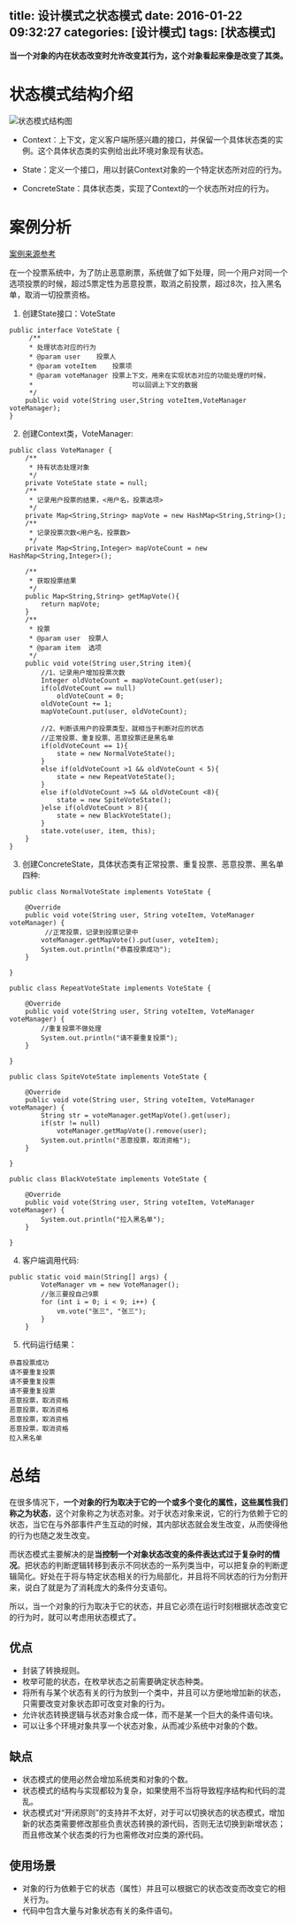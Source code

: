 title: 设计模式之状态模式
date: 2016-01-22 09:32:27
categories: [设计模式]
tags: [状态模式]
---
**当一个对象的内在状态改变时允许改变其行为，这个对象看起来像是改变了其类。**<!--more-->

# 状态模式结构介绍

![状态模式结构图](http://7xpi7i.com1.z0.glb.clouddn.com/%E7%8A%B6%E6%80%81%E6%A8%A1%E5%BC%8F%E7%BB%93%E6%9E%84%E5%9B%BE.jpg)

- Context：上下文，定义客户端所感兴趣的接口，并保留一个具体状态类的实例。这个具体状态类的实例给出此环境对象现有状态。

- State：定义一个接口，用以封装Context对象的一个特定状态所对应的行为。

- ConcreteState：具体状态类，实现了Context的一个状态所对应的行为。

# 案例分析

[案例来源参考](http://www.cnblogs.com/java-my-life/archive/2012/06/08/2538146.html)

在一个投票系统中，为了防止恶意刷票，系统做了如下处理，同一个用户对同一个选项投票的时候，超过5票定性为恶意投票，取消之前投票，超过8次，拉入黑名单，取消一切投票资格。

1. 创建State接口：VoteState
```
public interface VoteState {
	 /**
     * 处理状态对应的行为
     * @param user    投票人
     * @param voteItem    投票项
     * @param voteManager 投票上下文，用来在实现状态对应的功能处理的时候，
     *                         可以回调上下文的数据
     */
    public void vote(String user,String voteItem,VoteManager voteManager);
}
```

2. 创建Context类，VoteManager:
```
public class VoteManager {
	/**
	 * 持有状态处理对象
	 */
	private VoteState state = null;
	/**
	 * 记录用户投票的结果，<用户名，投票选项>
	 */
	private Map<String,String> mapVote = new HashMap<String,String>();
	/**
	 * 记录投票次数<用户名，投票数>
	 */
	private Map<String,Integer> mapVoteCount = new HashMap<String,Integer>();

	/**
	 * 获取投票结果
	 */
	public Map<String,String> getMapVote(){
		return mapVote;
	}
	/**
	 * 投票
	 * @param user  投票人
	 * @param item  选项
	 */
	public void vote(String user,String item){
		//1、记录用户增加投票次数
		Integer oldVoteCount = mapVoteCount.get(user);
		if(oldVoteCount == null)
			oldVoteCount = 0;
		oldVoteCount += 1;
		mapVoteCount.put(user, oldVoteCount);

		//2、判断该用户的投票类型，就相当于判断对应的状态
		//正常投票、重复投票、恶意投票还是黑名单
		if(oldVoteCount == 1){
			state = new NormalVoteState();
		}
		else if(oldVoteCount >1 && oldVoteCount < 5){
			state = new RepeatVoteState();
		}
		else if(oldVoteCount >=5 && oldVoteCount <8){
			state = new SpiteVoteState();
		}else if(oldVoteCount > 8){
			state = new BlackVoteState();
		}
		state.vote(user, item, this);
	}
}
```
3. 创建ConcreteState，具体状态类有正常投票、重复投票、恶意投票、黑名单四种:
```
public class NormalVoteState implements VoteState {

	@Override
	public void vote(String user, String voteItem, VoteManager voteManager) {
		 //正常投票，记录到投票记录中
        voteManager.getMapVote().put(user, voteItem);
        System.out.println("恭喜投票成功");
	}

}

public class RepeatVoteState implements VoteState {

	@Override
	public void vote(String user, String voteItem, VoteManager voteManager) {
		//重复投票不做处理
		System.out.println("请不要重复投票");
	}

}

public class SpiteVoteState implements VoteState {

	@Override
	public void vote(String user, String voteItem, VoteManager voteManager) {
		String str = voteManager.getMapVote().get(user);
		if(str != null)
			voteManager.getMapVote().remove(user);
		System.out.println("恶意投票，取消资格");
	}

}

public class BlackVoteState implements VoteState {

	@Override
	public void vote(String user, String voteItem, VoteManager voteManager) {
		System.out.println("拉入黑名单");
	}

}
```

4. 客户端调用代码:
```
public static void main(String[] args) {
		VoteManager vm = new VoteManager();
		//张三要投自己9票
		for (int i = 0; i < 9; i++) {
			vm.vote("张三", "张三");
		}
	}
```

5. 代码运行结果：
```
恭喜投票成功
请不要重复投票
请不要重复投票
请不要重复投票
恶意投票，取消资格
恶意投票，取消资格
恶意投票，取消资格
恶意投票，取消资格
拉入黑名单
```

# 总结

在很多情况下，**一个对象的行为取决于它的一个或多个变化的属性，这些属性我们称之为状态**，这个对象称之为状态对象。对于状态对象来说，它的行为依赖于它的状态，当它在与外部事件产生互动的时候，其内部状态就会发生改变，从而使得他的行为也随之发生改变。

而状态模式主要解决的是**当控制一个对象状态改变的条件表达式过于复杂时的情况**。把状态的判断逻辑转移到表示不同状态的一系列类当中，可以把复杂的判断逻辑简化。好处在于将与特定状态相关的行为局部化，并且将不同状态的行为分割开来，说白了就是为了消耗庞大的条件分支语句。

所以，当一个对象的行为取决于它的状态，并且它必须在运行时刻根据状态改变它的行为时，就可以考虑用状态模式了。

## 优点

- 封装了转换规则。
- 枚举可能的状态，在枚举状态之前需要确定状态种类。
- 将所有与某个状态有关的行为放到一个类中，并且可以方便地增加新的状态，只需要改变对象状态即可改变对象的行为。 
- 允许状态转换逻辑与状态对象合成一体，而不是某一个巨大的条件语句块。 
- 可以让多个环境对象共享一个状态对象，从而减少系统中对象的个数。

## 缺点

- 状态模式的使用必然会增加系统类和对象的个数。 
- 状态模式的结构与实现都较为复杂，如果使用不当将导致程序结构和代码的混乱。 
- 状态模式对“开闭原则”的支持并不太好，对于可以切换状态的状态模式，增加新的状态类需要修改那些负责状态转换的源代码，否则无法切换到新增状态；而且修改某个状态类的行为也需修改对应类的源代码。

## 使用场景

- 对象的行为依赖于它的状态（属性）并且可以根据它的状态改变而改变它的相关行为。 
- 代码中包含大量与对象状态有关的条件语句。